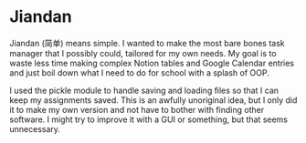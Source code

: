 # Jiandan

Jiandan (简单) means simple. I wanted to make the most bare bones task manager that I possibly could, tailored for my own needs. My goal is to waste less time making complex Notion tables and Google Calendar entries and just boil down what I need to do for school with a splash of OOP.

I used the pickle module to handle saving and loading files so that I can keep my assignments saved. This is an awfully unoriginal idea, but I only did it to make my own version and not have to bother with finding other software. I might try to improve it with a GUI or something, but that seems unnecessary.
